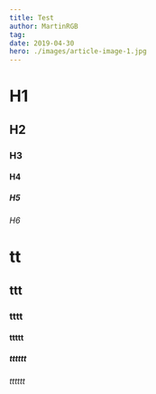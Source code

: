 ```yaml
---
title: Test
author: MartinRGB
tag: 
date: 2019-04-30
hero: ./images/article-image-1.jpg
---
```


# H1

## H2

### H3

#### H4

##### H5

###### H6

# tt

## ttt

### tttt

#### ttttt

##### tttttt

###### tttttt

